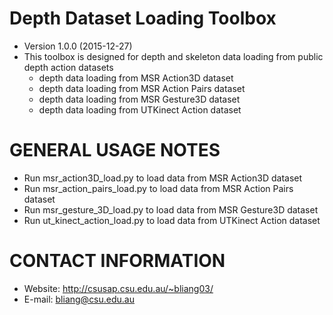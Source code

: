Depth Dataset Loading Toolbox
===================
- Version 1.0.0 (2015-12-27)
- This toolbox is designed for depth and skeleton data loading 
  from public depth action datasets 
  - depth data loading from MSR Action3D dataset
  - depth data loading from  MSR Action Pairs dataset
  - depth data loading from  MSR Gesture3D dataset
  - depth data loading from  UTKinect Action dataset


GENERAL USAGE NOTES
===================
- Run msr_action3D_load.py to load data from MSR Action3D dataset
- Run msr_action_pairs_load.py to load data from MSR Action Pairs dataset
- Run msr_gesture_3D_load.py to load data from MSR Gesture3D dataset
- Run ut_kinect_action_load.py to load data from UTKinect Action dataset


CONTACT INFORMATION
===================
- Website: http://csusap.csu.edu.au/~bliang03/
- E-mail: bliang@csu.edu.au
